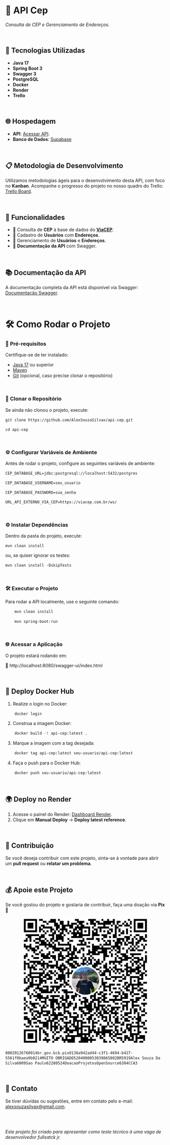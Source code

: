 
# 📍 API Cep
_Consulta de CEP e Gerenciamento de Endereços._

<br>

## 🚀 Tecnologias Utilizadas

- **Java 17**
- **Spring Boot 3**
- **Swagger 3**
- **PostgreSQL**
- **Docker**
- **Render**
- **Trello**

<br>

## 🌐 Hospedagem

- **API**: <a href="https://api-cep-6e3z.onrender.com/swagger-ui/index.html" target="_blank">Acessar API</a>.
- **Banco de Dados**: [Supabase](https://supabase.com/)

<br>

## 📋 Metodologia de Desenvolvimento

Utilizamos metodologias ágeis para o desenvolvimento desta API, com foco no **Kanban**. Acompanhe o progresso do projeto no nosso quadro do Trello: <a href="https://trello.com/b/3O8SKX6c/solution" target="_blank">Trello Board</a>.

<br>

## 🔧 Funcionalidades

- 📍 Consulta de **CEP** à base de dados do <a href="https://viacep.com.br/" target="_blank">**ViaCEP**</a>.
- 📍 Cadastro de **Usuários** com **Endereços**.
- 📍 Gerenciamento de **Usuários** e **Endereços**.
- 📑 **Documentação da API** com Swagger.

<br>

## 📚 Documentação da API

A documentação completa da API está disponível via Swagger: <a href="https://api-cep-6e3z.onrender.com/swagger-ui.html" target="_blank">Documentação Swagger</a>.

<br>

# 🛠️ Como Rodar o Projeto

### 📌 **Pré-requisitos**
Certifique-se de ter instalado:
- [Java 17](https://www.oracle.com/java/technologies/javase/jdk17-archive-downloads.html) ou superior
- [Maven](https://maven.apache.org/download.cgi)
- [Git](https://git-scm.com/downloads) (opcional, caso precise clonar o repositório)

<br>

### 📂 **Clonar o Repositório**
Se ainda não clonou o projeto, execute:

```
git clone https://github.com/AlexSouzaSilvax/api-cep.git
```

```
cd api-cep
```

<br>

### ⚙️ **Configurar Variáveis de Ambiente**

Antes de rodar o projeto, configure as seguintes variáveis de ambiente:

```
CEP_DATABASE_URL=jdbc:postgresql://localhost:5432/postgres
```
```
CEP_DATABASE_USERNAME=seu_usuario
```
```
CEP_DATABASE_PASSWORD=sua_senha
```
```
URL_API_EXTERNO_VIA_CEP=https://viacep.com.br/ws/
```

<br>

### ⚙️ **Instalar Dependências**

Dentro da pasta do projeto, execute:
```
mvn clean install
```
ou, se quiser ignorar os testes:
```
mvn clean install -DskipTests
```

<br>

### 🛠️ Executar o Projeto

Para rodar a API localmente, use o seguinte comando:

```bash
    mvn clean install
```

```bash
    mvn spring-boot:run
```

<br>

### 🌐 **Acessar a Aplicação**
O projeto estará rodando em:

🔗 http://localhost:8080/swagger-ui/index.html

<br>

## 🚢 Deploy Docker Hub

1. Realize o login no Docker:

```bash
    docker login
```

2. Construa a imagem Docker:

```bash
    docker build -t api-cep:latest .
```

3. Marque a imagem com a tag desejada:

```bash
    docker tag api-cep:latest seu-usuario/api-cep:latest
```

4. Faça o push para o Docker Hub:

```bash
    docker push seu-usuario/api-cep:latest
```

<br>

## 🌍 Deploy no Render

1. Acesse o painel do Render: <a href="https://dashboard.render.com/web/srv-ctvjpulds78s73emk8gg" target="_blank">Dashboard Render</a>.
2. Clique em **Manual Deploy** → **Deploy latest reference**.

<br>

## 🤝 Contribuição

Se você deseja contribuir com este projeto, sinta-se à vontade para abrir um **pull request** ou **relatar um problema**.

<br>

## 💰 Apoie este Projeto

Se você gostou do projeto e gostaria de contribuir, faça uma doação via **Pix** 💠

<p align="center">
  <img width="400" height="auto" src="https://raw.githubusercontent.com/AlexSouzaSilvax/doacao-projetos-open-source/refs/heads/main/assets/qrcode-pix.jpg" alt="QR Code de Doação" />
</p>

```
00020126760014br.gov.bcb.pix0136a942ad44-c3f1-4694-b427-5561f0baea9b0214MUITO OBRIGADO5204000053039865802BR5919Alex Souza Da Silva6009Sao Paulo62280524DoacaoProjetosOpenSource6304CCA3
```

<br>

## 📩 Contato

Se tiver dúvidas ou sugestões, entre em contato pelo e-mail: [alexsouzasilvax@gmail.com](mailto:alexsouzasilvax@gmail.com).

<br>
<br>


_Este projeto foi criado para apresentar como teste técnico à uma vaga de desenvolvedor fullsatck jr._
